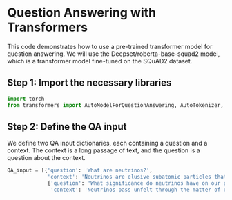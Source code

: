  # Question Answering with Transformers

This code demonstrates how to use a pre-trained transformer model for question answering. We will use the Deepset/roberta-base-squad2 model, which is a transformer model fine-tuned on the SQuAD2 dataset.

## Step 1: Import the necessary libraries

```python
import torch
from transformers import AutoModelForQuestionAnswering, AutoTokenizer, pipeline
```

## Step 2: Define the QA input

We define two QA input dictionaries, each containing a question and a context. The context is a long passage of text, and the question is a question about the context.

```python
QA_input = [{'question': 'What are neutrinos?',
             'context': 'Neutrinos are elusive subatomic particles that are constantly streaming through space and matter nearly undetected. Though trillions of neutrinos pass through your body every second, they rarely interact with matter due to their neutral charge and tiny mass. Neutrinos come in three flavors - electron, muon, and tau - each associated with a corresponding lepton particle. They are produced copiously in nuclear reactions within stars, supernovae, and other high-energy astrophysical environments. Neutrinos oscillate between flavors as they travel, implying they have mass, unlike previously theorized. The detection of solar neutrinos in the 1960s provided critical evidence that nuclear fusion powers the Sun. Neutrinos provide a unique window into these energetic phenomena across the universe due to their weak interactions. But their ghostly nature also makes them challenging to study. Determining precise neutrino masses and other properties remains an active area of research in particle physics today. Though abundantly produced in nature, much about neutrinos continues to elude scientists.'},
             {'question': 'What significance do neutrinos have on our planet Earth?',
              'context': 'Neutrinos pass unfelt through the matter of our planet, only rarely leaving a telltale trace of their journey. Though trillions stream through every square inch of Earth each second, these ethereal particles interact so rarely that their direct influence is but a whisper. Produced in the furious furnace of the Sun core, neutrinos zip through its dense plasma unhindered, emerging straight from the heart of the nuclear forge. Detecting these solar neutrinos proved the power source of stars, yet our world remains largely oblivious to the torrent passing through it.'}]